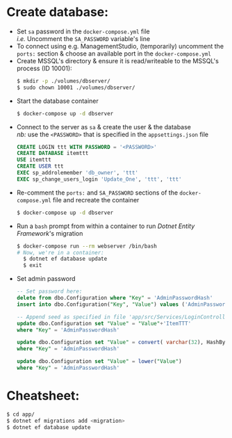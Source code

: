 
Create database:
================
- Set `sa` password in the `docker-compose.yml` file  
  *i.e.* Uncomment the `SA_PASSWORD` variable's line  
- To connect using e.g. ManagementStudio, (temporarily) uncomment the `ports:` section & choose an available port in the `docker-compose.yml`
- Create MSSQL's directory & ensure it is read/writeable to the MSSQL's process (ID 10001):  
  ```bash
  $ mkdir -p ./volumes/dbserver/
  $ sudo chown 10001 ./volumes/dbserver/
  ```
- Start the database container  
  ```bash
  $ docker-compose up -d dbserver
  ```
- Connect to the server as `sa` & create the user & the database  
  *nb:* use the `<PASSWORD>` that is specified in the `appsettings.json` file
  ```sql
  CREATE LOGIN ttt WITH PASSWORD = '<PASSWORD>'
  CREATE DATABASE itemttt
  USE itemttt
  CREATE USER ttt
  EXEC sp_addrolemember 'db_owner', 'ttt'
  EXEC sp_change_users_login 'Update_One', 'ttt', 'ttt'
  ```
- Re-comment the `ports:` and `SA_PASSWORD` sections of the `docker-compose.yml` file and recreate the container  
  ```bash
  $ docker-compose up -d dbserver
  ```
- Run a `bash` prompt from within a container to run *Dotnet Entity Framework*'s migration
  ```bash
  $ docker-compose run --rm webserver /bin/bash
  # Now, we're in a container:
    $ dotnet ef database update
    $ exit
  ```
- Set admin password
  ```sql
  -- Set password here:
  delete from dbo.Configuration where "Key" = 'AdminPasswordHash'
  insert into dbo.Configuration("Key", "Value") values ('AdminPasswordHash', '123')

  -- Append seed as specified in file 'app/src/Services/LoginController.cs':
  update dbo.Configuration set "Value" = "Value"+'ItemTTT'
  where "Key" = 'AdminPasswordHash'

  update dbo.Configuration set "Value" = convert( varchar(32), HashBytes('MD5', "Value"), 2 )
  where "Key" = 'AdminPasswordHash'

  update dbo.Configuration set "Value" = lower("Value")
  where "Key" = 'AdminPasswordHash'
  ```

Cheatsheet:
===========
```bash
$ cd app/
$ dotnet ef migrations add <migration>
$ dotnet ef database update
```
